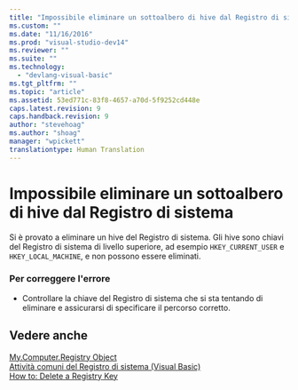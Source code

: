 ```yaml
---
title: "Impossibile eliminare un sottoalbero di hive dal Registro di sistema | Microsoft Docs"
ms.custom: ""
ms.date: "11/16/2016"
ms.prod: "visual-studio-dev14"
ms.reviewer: ""
ms.suite: ""
ms.technology: 
  - "devlang-visual-basic"
ms.tgt_pltfrm: ""
ms.topic: "article"
ms.assetid: 53ed771c-83f8-4657-a70d-5f9252cd448e
caps.latest.revision: 9
caps.handback.revision: 9
author: "stevehoag"
ms.author: "shoag"
manager: "wpickett"
translationtype: Human Translation
---
```

# Impossibile eliminare un sottoalbero di hive dal Registro di sistema
Si è provato a eliminare un hive del Registro di sistema. Gli hive sono chiavi del Registro di sistema di livello superiore, ad esempio `HKEY_CURRENT_USER` e `HKEY_LOCAL_MACHINE`, e non possono essere eliminati.  
  
### Per correggere l'errore  
  
-   Controllare la chiave del Registro di sistema che si sta tentando di eliminare e assicurarsi di specificare il percorso corretto.  
  
## Vedere anche  
 [My.Computer.Registry Object](../../visual-basic/language-reference/objects/my-computer-registry-object.md)   
 [Attività comuni del Registro di sistema \(Visual Basic\)](http://msdn.microsoft.com/it-it/0bde9f77-b38b-4c76-bac2-ff6cda3087c4)   
 [How to: Delete a Registry Key](../../visual-basic/developing-apps/programming/computer-resources/how-to-delete-a-registry-key.md)